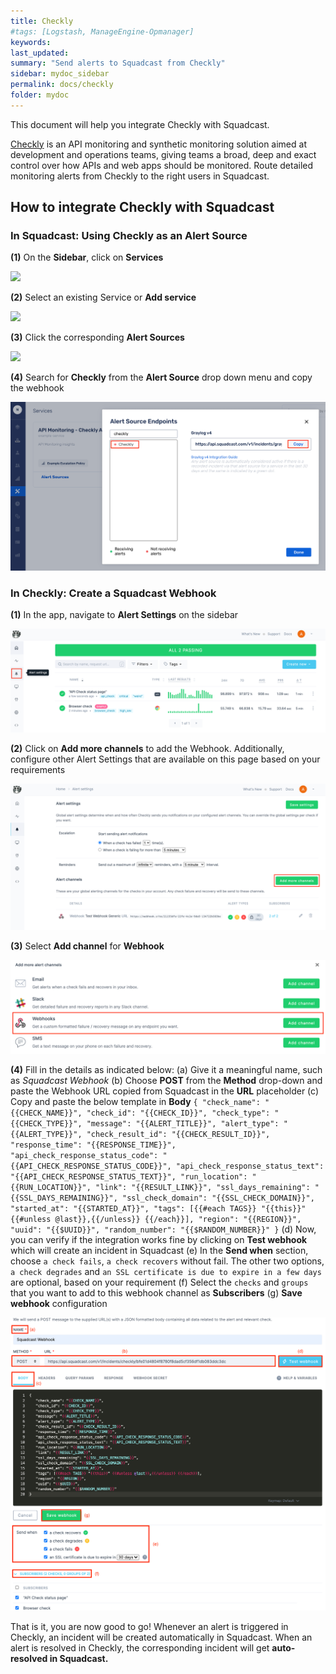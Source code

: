 ```yaml
---
title: Checkly
#tags: [Logstash, ManageEngine-Opmanager]
keywords: 
last_updated: 
summary: "Send alerts to Squadcast from Checkly"
sidebar: mydoc_sidebar
permalink: docs/checkly
folder: mydoc
---
```


This document will help you integrate Checkly with Squadcast.
 
[Checkly](https://checklyhq.com/) is an API monitoring and synthetic monitoring solution aimed at development and operations teams, giving teams a broad, deep and exact control over how APIs and web apps should be monitored.
Route detailed monitoring alerts from Checkly to the right users in Squadcast.

## How to integrate Checkly with Squadcast

### In Squadcast: Using Checkly as an Alert Source

**(1)** On the **Sidebar**, click on **Services**

![](images/integration_1-1.png)

**(2)** Select an existing Service or **Add service** 

![](images/integration_1-2.png)

**(3)** Click the corresponding **Alert Sources**

![](images/integration_1.png)

**(4)** Search for **Checkly** from  the **Alert Source** drop down menu and copy the webhook 

![](images/checkly_1.png)

### In Checkly: Create a Squadcast Webhook

**(1)** In the app, navigate to **Alert Settings** on the sidebar

![](images/checkly_2.png)

**(2)** Click on **Add more channels** to add the Webhook. Additionally, configure other Alert Settings that are available on this page based on your requirements

![](images/checkly_3.png)

**(3)** Select **Add channel** for **Webhook**

![](images/checkly_4.png)

**(4)** Fill in the details as indicated below:
    (a) Give it a meaningful name, such as *Squadcast Webhook*
    (b) Choose **POST** from the **Method** drop-down and paste the Webhook URL copied from Squadcast in the **URL** placeholder
    (c) Copy and paste the below template in **Body**
    ```
    {
        "check_name": "{{CHECK_NAME}}",
        "check_id": "{{CHECK_ID}}",
        "check_type": "{{CHECK_TYPE}}",
        "message": "{{ALERT_TITLE}}",
        "alert_type": "{{ALERT_TYPE}}",
        "check_result_id": "{{CHECK_RESULT_ID}}",
        "response_time": "{{RESPONSE_TIME}}",
        "api_check_response_status_code": "{{API_CHECK_RESPONSE_STATUS_CODE}}",
        "api_check_response_status_text": "{{API_CHECK_RESPONSE_STATUS_TEXT}}",
        "run_location": "{{RUN_LOCATION}}",
        "link": "{{RESULT_LINK}}",
        "ssl_days_remaining": "{{SSL_DAYS_REMAINING}}",
        "ssl_check_domain": "{{SSL_CHECK_DOMAIN}}",
        "started_at": "{{STARTED_AT}}",
        "tags": [{{#each TAGS}} "{{this}}" {{#unless @last}},{{/unless}} {{/each}}],
        "region": "{{REGION}}",
        "uuid": "{{$UUID}}",
        "random_number": "{{$RANDOM_NUMBER}}"
    }
    ```
    (d) Now, you can verify if the integration works fine by clicking on **Test webhook** which will create an incident in Squadcast
    (e) In the **Send when** section, choose `a check fails`, `a check recovers` without fail. The other two options, `a check degrades` and `an SSL certificate is due to expire in a few days` are optional, based on your requirement
    (f) Select the `checks` and `groups` that you want to add to this webhook channel as **Subscribers**
    (g) **Save webhook** configuration

![](images/checkly_5.png)

That is it, you are now good to go! Whenever an alert is triggered in Checkly, an incident will be created automatically in Squadcast. When an alert is resolved in Checkly, the corresponding incident will get **auto-resolved in Squadcast.**